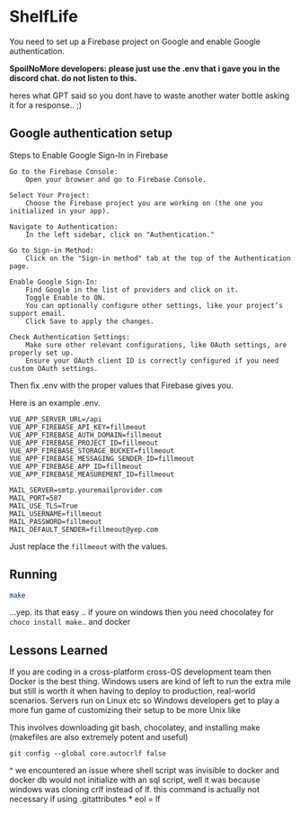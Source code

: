 # ShelfLife

You need to set up a Firebase project on Google
and enable Google authentication.

**SpoilNoMore developers: please just use the .env that i
gave you in the discord chat. do not listen to this.**

heres what GPT said so you dont have to waste
another water bottle asking it for a response.. ;)

## Google authentication setup

Steps to Enable Google Sign-In in Firebase

    Go to the Firebase Console:
        Open your browser and go to Firebase Console.

    Select Your Project:
        Choose the Firebase project you are working on (the one you initialized in your app).

    Navigate to Authentication:
        In the left sidebar, click on "Authentication."

    Go to Sign-in Method:
        Click on the "Sign-in method" tab at the top of the Authentication page.

    Enable Google Sign-In:
        Find Google in the list of providers and click on it.
        Toggle Enable to ON.
        You can optionally configure other settings, like your project’s support email.
        Click Save to apply the changes.

    Check Authentication Settings:
        Make sure other relevant configurations, like OAuth settings, are properly set up.
        Ensure your OAuth client ID is correctly configured if you need custom OAuth settings.


Then fix .env with the proper values that Firebase gives you.

Here is an example .env.

```
VUE_APP_SERVER_URL=/api
VUE_APP_FIREBASE_API_KEY=fillmeout
VUE_APP_FIREBASE_AUTH_DOMAIN=fillmeout
VUE_APP_FIREBASE_PROJECT_ID=fillmeout
VUE_APP_FIREBASE_STORAGE_BUCKET=fillmeout
VUE_APP_FIREBASE_MESSAGING_SENDER_ID=fillmeout
VUE_APP_FIREBASE_APP_ID=fillmeout
VUE_APP_FIREBASE_MEASUREMENT_ID=fillmeout

MAIL_SERVER=smtp.youremailprovider.com
MAIL_PORT=587
MAIL_USE_TLS=True
MAIL_USERNAME=fillmeout
MAIL_PASSWORD=fillmeout
MAIL_DEFAULT_SENDER=fillmeout@yep.com
```

Just replace the `fillmeout` with the values.

## Running

```bash
make
```

...yep.
its that easy ..
if youre on windows then you need chocolatey for `choco install make`.. and docker

## Lessons Learned

If you are coding in a cross-platform cross-OS development team then Docker is the
best thing. Windows users are kind of left to run the extra mile but still is worth
it when having to deploy to production, real-world scenarios. Servers run on Linux
etc so Windows developers get to play a more fun game of customizing their setup to be
more Unix like

This involves downloading git bash, chocolatey, and installing make (makefiles are also
extremely potent and useful)

`git config --global core.autocrlf false`

^ we encountered an issue where shell script was invisible to docker and docker db would
not initialize with an sql script, well it was because windows was cloning crlf instead of
lf. this command is actually not necessary if using .gitattributes * eol = lf